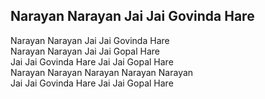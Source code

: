 ## Narayan Narayan Jai Jai Govinda Hare


Narayan Narayan Jai Jai Govinda Hare  
Narayan Narayan Jai Jai Gopal Hare  
Jai Jai Govinda Hare Jai Jai Gopal Hare  
Narayan Narayan Narayan Narayan Narayan  
Jai Jai Govinda Hare Jai Jai Gopal Hare

